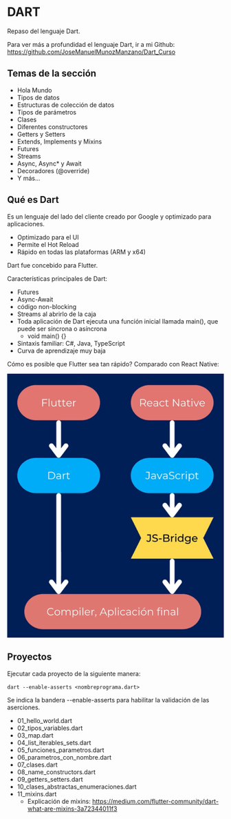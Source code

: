 # DART

Repaso del lenguaje Dart.

Para ver más a profundidad el lenguaje Dart, ir a mi Github: https://github.com/JoseManuelMunozManzano/Dart_Curso

## Temas de la sección

- Hola Mundo
- Tipos de datos
- Estructuras de colección de datos
- Tipos de parámetros
- Clases
- Diferentes constructores
- Getters y Setters
- Extends, Implements y Mixins
- Futures
- Streams
- Async, Async\* y Await
- Decoradores (@override)
- Y más...

## Qué es Dart

Es un lenguaje del lado del cliente creado por Google y optimizado para aplicaciones.

- Optimizado para el UI
- Permite el Hot Reload
- Rápido en todas las plataformas (ARM y x64)

Dart fue concebido para Flutter.

Características principales de Dart:

- Futures
- Async-Await
- código non-blocking
- Streams al abrirlo de la caja
- Toda aplicación de Dart ejecuta una función inicial llamada main(), que puede ser síncrona o asíncrona
  - void main() {}
- Sintaxis familiar: C#, Java, TypeScript
- Curva de aprendizaje muy baja

Cómo es posible que Flutter sea tan rápido? Comparado con React Native:

![alt Flutter es rápido](../Images/01-Flutter_rapido.png)

## Proyectos

Ejecutar cada proyecto de la siguiente manera:

```
dart --enable-asserts <nombreprograma.dart>
```

Se indica la bandera --enable-asserts para habilitar la validación de las aserciones.

- 01_hello_world.dart
- 02_tipos_variables.dart
- 03_map.dart
- 04_list_iterables_sets.dart
- 05_funciones_parametros.dart
- 06_parametros_con_nombre.dart
- 07_clases.dart
- 08_name_constructors.dart
- 09_getters_setters.dart
- 10_clases_abstractas_enumeraciones.dart
- 11_mixins.dart
  - Explicación de mixins: https://medium.com/flutter-community/dart-what-are-mixins-3a72344011f3
